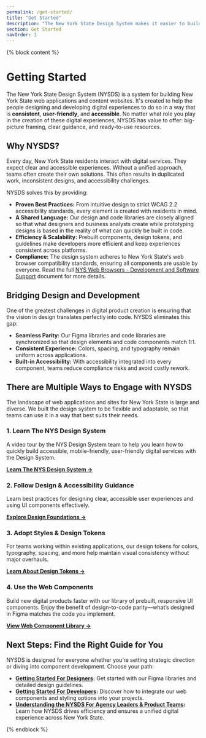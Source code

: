 ```yaml
---
permalink: /get-started/
title: "Get Started"
description: "The New York State Design System makes it easier to build accessible, usable websites for New York State."
section: Get Started
navOrder: 1
---
```


{% block content %}

# Getting Started

The New York State Design System (NYSDS) is a system for building New York State web applications and content websites. It's created to help the people designing and developing digital experiences to do so in a way that is **consistent**, **user-friendly**, and **accessible**. No matter what role you play in the creation of these digital experiences, NYSDS has value to offer: big-picture framing, clear guidance, and ready-to-use resources.

## Why NYSDS?

Every day, New York State residents interact with digital services. They expect clear and accessible experiences. Without a unified approach, teams often create their own solutions. This often results in duplicated work, inconsistent designs, and accessibility challenges.

NYSDS solves this by providing:

- **Proven Best Practices:** From intuitive design to strict WCAG 2.2 accessibility standards, every element is created with residents in mind.
- **A Shared Language:** Our design and code libraries are closely aligned so that what designers and business analysts create while prototyping designs is based in the reality of what can quickly be built in code.
- **Efficiency & Scalability:** Prebuilt components, design tokens, and guidelines make developers more efficient and keep experiences consistent across platforms.
- **Compliance:** The design system adheres to New York State's web browser compatibility standards, ensuring all components are usable by everyone. Read the full [NYS Web Browsers - Development and Software Support](https://its.ny.gov/system/files/documents/2025/02/its-s16-004-web-browsers-development-and-software-support.pdf) document for more details.


## Bridging Design and Development

One of the greatest challenges in digital product creation is ensuring that the vision in design translates perfectly into code. NYSDS eliminates this gap:

- **Seamless Parity:** Our Figma libraries and code libraries are synchronized so that design elements and code components match 1:1.
- **Consistent Experience:** Colors, spacing, and typography remain uniform across applications.
- **Built-in Accessibility:** With accessibility integrated into every component, teams reduce compliance risks and avoid costly rework.

## There are Multiple Ways to Engage with NYSDS

The landscape of web applications and sites for New York State is large and diverse. We built the design system to be flexible and adaptable, so that teams can use it in a way that best suits their needs. 

### 1. Learn The NYS Design System

A video tour by the NYS Design System team to help you learn how to quickly build accessible, mobile-friendly, user-friendly digital services with the Design System.

**[Learn The NYS Design System →](/learn/)**

### 2. Follow Design & Accessibility Guidance

Learn best practices for designing clear, accessible user experiences and using UI components effectively.

**[Explore Design Foundations →](/foundations/)**

### 3. Adopt Styles & Design Tokens

For teams working within existing applications, our design tokens for colors, typography, spacing, and more help maintain visual consistency without major overhauls.  

**[Learn About Design Tokens →](/foundations/tokens/)**

### 4. Use the Web Components

Build new digital products faster with our library of prebuilt, responsive UI components. Enjoy the benefit of design-to-code parity—what’s designed in Figma matches the code you implement.  

**[View Web Component Library →](/components/)**

## Next Steps: Find the Right Guide for You

NYSDS is designed for everyone whether you’re setting strategic direction or diving into component development. Choose your path:

- **[Getting Started For Designers](./designers/):** Get started with our Figma libraries and detailed design guidelines.
- **[Getting Started For Developers](./developers/):** Discover how to integrate our web components and styling options into your projects.
- **[Understanding the NYSDS For Agency Leaders & Product Teams](/learn/):** Learn how NYSDS drives efficiency and ensures a unified digital experience across New York State.

{% endblock %}
